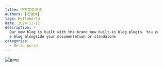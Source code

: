 ```yaml
---
title: 博客文章测试
authors: [苍镜月]
tags: HelloWorld
date: 2024-11-11
description: >
  Our new blog is built with the brand new built-in blog plugin. You can build
  a blog alongside your documentation or standalone
categories:
  - Hello World
---
```




![jpeg](https://s1.imagehub.cc/images/2024/02/02/7915aa7eb900ecb672597f3a5c766e03.jpeg)